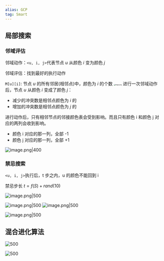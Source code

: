 ```yaml
---
alias: GCP
tag: Smart 
---
```

## 局部搜索
### 邻域评估

邻域动作：`<u, i, j>`代表节点 $u$ 从颜色 $i$ 变为颜色 $j$

邻域评估：找到最好的执行动作

`M[u][i]`: 节点 $u$ 的所有邻居(相邻点)中，颜色为 $i$ 的个数
<img src="https://s1.vika.cn/space/2023/03/07/83ea45c932764e8a8d1f82d8031f1c72" alt="image.png" style="zoom:30%;" />
进行一次邻域动作后，节点 $u$ 从颜色 $i$ 变成了颜色 $j$：
- 减少的冲突数是相邻点颜色为 $i$ 的
- 增加的冲突数是相邻点颜色为 $j$ 的

进行动作后，只有相邻节点的邻接颜色表会受到影响。而且只有颜色 i 和颜色 j 对应的两列会收到影响。
- 颜色 i 对应的那一列，全部 -1
- 颜色 j 对应的那一列，全部 +1

![image.png|400](https://s1.vika.cn/space/2023/03/20/879543c8e26c4a9884e0b9aca56ccfc1)


### 禁忌搜索

`<u, i, j>`执行后，t 步之内，u 的颜色不能回到 i

禁忌步长 $t = f(S) + rand(10)$

![image.png|500](https://s1.vika.cn/space/2023/03/20/9e64e2feeadd454dad395b2228cf45dd)

![image.png|500](https://s1.vika.cn/space/2023/03/20/91d007b27894473fa2840e98162d20a0)
![image.png|500](https://s1.vika.cn/space/2023/03/20/f0d0537338f345b5b6d0116ab7802551)


![image.png|500](https://s1.vika.cn/space/2023/03/20/2208584e7ef54735912a20903c1d636a)


## 混合进化算法

![500](https://s1.vika.cn/space/2023/04/17/1bacf52915214422937dce8933f22058)

![500](https://s1.vika.cn/space/2023/04/17/2914ba4c890445568b54b1545d96e226)







